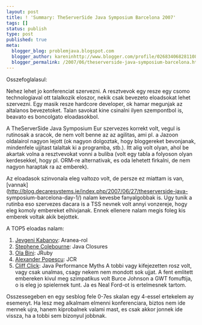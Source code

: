 ```yaml
---
layout: post
title: ! 'Summary: TheServerSide Java Symposium Barcelona 2007'
tags: []
status: publish
type: post
published: true
meta:
  blogger_blog: problemjava.blogspot.com
  blogger_author: kareninhttp://www.blogger.com/profile/02683406828110839343noreply@blogger.com
  blogger_permalink: /2007/06/theserverside-java-symposium-barcelona.html
---
```

Osszefoglalasul:

Nehez lehet jo konferenciat szervezni. A resztvevok egy resze egy csomo
technologiaval ott talalkozik eloszor, nekik csak bevezeto eloadsokat lehet
szervezni. Egy masik resze hardcore developer, ok hamar megunjak az altalanos
bevezetoket. Talan savokat kine csinalni ilyen szempontbol is, beavato es
boncolgato eloadasokbol.

  

A TheServerSide Java Symposium Eur szervezes korrekt volt, vegul is rutinosak
a sracok, de nem volt benne az az agilitas, ami pl. a Jazoon oldalairol nagyon
lejott (ok nagyon dolgoztak, hogy bloggereket bevonjanak, mindenfele ujjitast
talaltak ki a programba, stb.). Itt alig volt olyan, ahol be akartak volna a
resztvevokat vonni a buliba (volt egy tabla a folyoson olyan kerdesekkel, hogy
pl. ORM-re alternativak, es oda lehetett firkalni, de nem nagyon haraptak ra
az emberek).

Az eloadasok szinvonala eleg valtozo volt, de persze ez miattam is van,
[vannak](http://blog.decaresystems.ie/index.php/2007/06/27/theserverside-java-
symposium-barcelona-day-1/) nalam kevesbe fanyalgobbak is. Ugy tunik a rutinba
eso szervezes dacara is a TSS nevnek volt annyi vonzereje, hogy eleg komoly
embereket elhivjanak. Ennek ellenere nalam megis foleg kis emberek voltak akik
bejottek.

A TOP5 eloadas nalam:

  1. [Jevgeni Kabanov](http://www.ekabanov.net/): Aranea-rol
  2. [Stephene Colebourne](http://jroller.com/page/scolebourne): Java Closures
  3. [Ola Bini](http://ola-bini.blogspot.com/): JRuby
  4. [Alexander Popescu](http://themindstorms.blogspot.com/): JCR
  5. [Cliff Click](http://blogs.azulsystems.com/cliff/): Java Performance Myths
A tobbi vagy kifejezetten rosz volt, vagy csak unalmas, csagy nekem nem
mondott sok ujjat. A fent emlitett embereken kivul meg szimpatikus volt Burce
Johnson a GWT fomuftija, o is eleg jo spielernek tunt. Ja es Neal Ford-ot is
ertelmesnek tartom.

Osszessegeben en egy sesblog fele 0-7es skalan egy 4-essel ertekelem ay
esemenyt. Ha lesz meg alkalmam elmenni konferenciara, biztos nem ide mennek
ujra, hanem kiprobalnek valami mast, es csak akkor jonnek ide vissza, ha a
tobbi sem bizonyul jobbnak.

